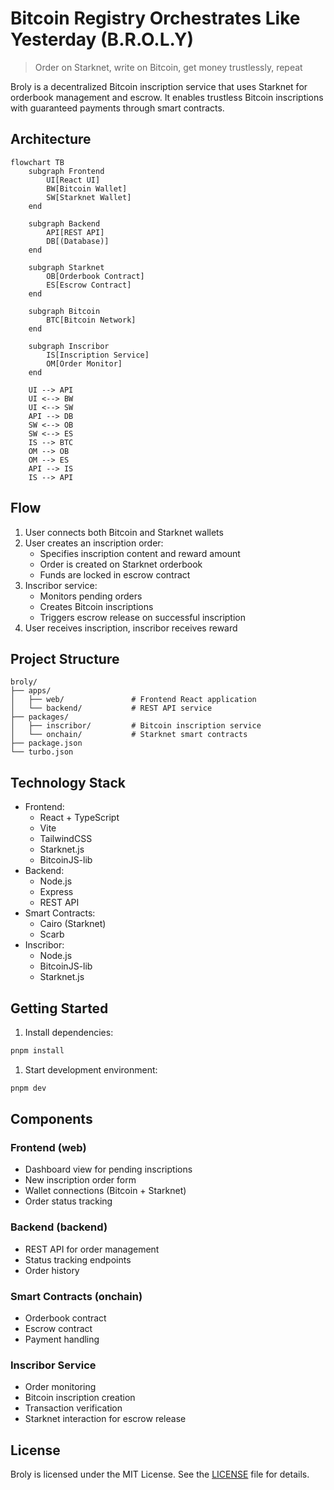 # Bitcoin Registry Orchestrates Like Yesterday (B.R.O.L.Y)

> Order on Starknet, write on Bitcoin, get money trustlessly, repeat

Broly is a decentralized Bitcoin inscription service that uses Starknet for orderbook management and escrow. It enables trustless Bitcoin inscriptions with guaranteed payments through smart contracts.

## Architecture

```mermaid
flowchart TB
    subgraph Frontend
        UI[React UI]
        BW[Bitcoin Wallet]
        SW[Starknet Wallet]
    end

    subgraph Backend
        API[REST API]
        DB[(Database)]
    end

    subgraph Starknet
        OB[Orderbook Contract]
        ES[Escrow Contract]
    end

    subgraph Bitcoin
        BTC[Bitcoin Network]
    end

    subgraph Inscribor
        IS[Inscription Service]
        OM[Order Monitor]
    end

    UI --> API
    UI <--> BW
    UI <--> SW
    API --> DB
    SW <--> OB
    SW <--> ES
    IS --> BTC
    OM --> OB
    OM --> ES
    API --> IS
    IS --> API
```

## Flow

1. User connects both Bitcoin and Starknet wallets
2. User creates an inscription order:
   - Specifies inscription content and reward amount
   - Order is created on Starknet orderbook
   - Funds are locked in escrow contract
3. Inscribor service:
   - Monitors pending orders
   - Creates Bitcoin inscriptions
   - Triggers escrow release on successful inscription
4. User receives inscription, inscribor receives reward

## Project Structure

```text
broly/
├── apps/
│   ├── web/               # Frontend React application
│   └── backend/           # REST API service
├── packages/
│   ├── inscribor/         # Bitcoin inscription service
│   └── onchain/           # Starknet smart contracts
├── package.json
└── turbo.json
```

## Technology Stack

- Frontend:
  - React + TypeScript
  - Vite
  - TailwindCSS
  - Starknet.js
  - BitcoinJS-lib
- Backend:
  - Node.js
  - Express
  - REST API
- Smart Contracts:
  - Cairo (Starknet)
  - Scarb
- Inscribor:
  - Node.js
  - BitcoinJS-lib
  - Starknet.js

## Getting Started

1. Install dependencies:

```bash
pnpm install
```

1. Start development environment:

```bash
pnpm dev
```

## Components

### Frontend (web)

- Dashboard view for pending inscriptions
- New inscription order form
- Wallet connections (Bitcoin + Starknet)
- Order status tracking

### Backend (backend)

- REST API for order management
- Status tracking endpoints
- Order history

### Smart Contracts (onchain)

- Orderbook contract
- Escrow contract
- Payment handling

### Inscribor Service

- Order monitoring
- Bitcoin inscription creation
- Transaction verification
- Starknet interaction for escrow release

## License

Broly is licensed under the MIT License. See the [LICENSE](LICENSE) file for details.

